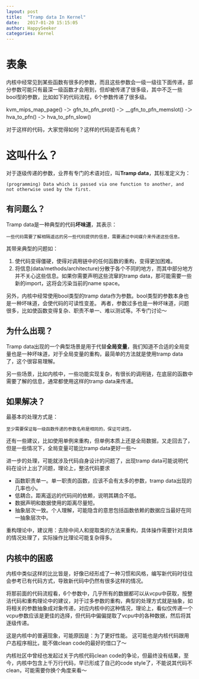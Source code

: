 ```yaml
---
layout: post
title:  "Tramp data In Kernel"
date:   2017-01-20 15:15:05
author: HappySeeker
categories: Kernel
---
```


# 表象

内核中经常见到某些函数有很多的参数，而且这些参数会一级一级往下面传递，部分参数可能只有最深一级函数才会用到，但却被传递了很多级，其中不乏一些bool型的参数，比如如下的代码流程，6个参数传递了很多级。

  kvm_mips_map_page() -＞ gfn_to_pfn_prot() -＞ __gfn_to_pfn_memslot() -＞hva_to_pfn() -＞ hva_to_pfn_slow()

对于这样的代码，大家觉得如何？这样的代码是否有毛病？

# 这叫什么？

对于逐级传递的参数，业界有专门的术语对应，叫**Tramp data**，其标准定义为：

    (programming) Data which is passed via one function to another, and not otherwise used by the first.


## 有问题么？

Tramp data是一种典型的代码**坏味道**，其表示：

    一些代码需要了解相隔遥远的另一些代码提供的信息，需要通过中间媒介来传递这些信息。

其带来典型的问题如：

1. 使代码变得僵硬，使得对调用链中的任何函数的重构，变得更加困难。
2. 将信息(data/methods/architecture)分散于各个不同的地方，而其中部分地方并不关心这些信息。如果你需要声明这些流窜的tramp data，那可能需要一些新的import，这将会污染当前的name space。

另外，内核中经常使用bool类型的tramp data作为参数。bool类型的参数本身也是一种坏味道，会使代码的可读性变差。
再者，参数过多也是一种坏味道，问题很多，比如使函数变得复杂、职责不单一、难以测试等。不专门讨论～

## 为什么出现？

Tramp data出现的一个典型场景是用于代替**全局变量**，我们知道不合适的全局变量也是一种坏味道，对于全局变量的重构，最简单的方法就是使用tramp data了，这个很容易理解。

另一些场景，比如内核中，一些功能实现复杂，有很长的调用链，在底层的函数中需要了解的信息，通常都使用这样的tramp data来传递。

## 如果解决？

最基本的处理方式是：

    至少需要保证每一级函数传递的参数名称是相同的，保证可读性。

还有一些建议，比如使用单例来重构，但单例本质上还是全局数据，又走回去了，但是一些情况下，全局变量可能比tramp data更好一些～

进一步的处理，可能就涉及代码自身设计的问题了，出现tramp data可能说明代码在设计上出了问题，理论上，整洁代码要求

- 函数职责单一。单一职责的函数，应该不会有太多的参数，tramp data出现的几率也小。
- 低耦合。距离遥远的代码间的依赖，说明其耦合不低。
- 数据声明和数据使用的距离尽量短。
- 抽象层次一致。个人理解，可能隐含的意思包括函数依赖的数据应当最好在同一抽象层次中。

重构理论中，建议用：去除中间人和提取类的方法来重构，具体操作需要针对具体的情况处理了，实际操作比理论可能复杂得多。

## 内核中的困惑

内核中类似这样的比比皆是，好像已经形成了一种习惯和风格，编写新代码时往往会参考已有代码方式，导致新代码中仍然有很多这样的情况。

将那前面的代码流程看，6个参数中，几乎所有的数据都可以从vcpu中获取，按整洁代码和重构理论中的建议，对于过多参数的重构，典型的处理方式就是抽象，如将相关的参数抽象成对象传递，对应内核中的这种情况，理论上，看似仅传递一个vcpu参数应该是更佳的选择，但代码中偏偏提取了vcpu中的各种数据，然后将其逐级传递。

这是内核中的普遍现象，可能原因是：为了更好性能。 这可能也是内核代码跟用户态程序相比，能不做clean code的最好的借口了～

内核社区中曾经也发起过关于内核代码clean code的争论，但最终没有结果，至今，内核中包含上千万行代码，早已形成了自己的code style了，不能说其代码不clean，可能需要你换个角度来看～
